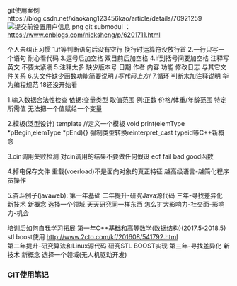 git使用案例https://blog.csdn.net/xiaokang123456kao/article/details/70921259
![提交前设置用户信息.png](https://upload-images.jianshu.io/upload_images/2636843-dfb5d0ec74ac79db.png?imageMogr2/auto-orient/strip%7CimageView2/2/w/1240)
git submodul ：https://www.cnblogs.com/nicksheng/p/6201711.html


个人未纠正习惯
1.if等判断语句后没有空行 换行时运算符没放行首
2.一行只写一个语句 耐心看代码
3.逗号后加空格 双目前后加空格
4.if到括号间要加空格 注释写英文 不要太紧凑
5.注释太多 缺少版本号 日期 作者 内容 功能 修改日志 与其它文件关系 
6.头文件缺少函数功能简要说明 /*写代码上方*/
7.循环 判断末加注释说明
华为编程规范 18还没开始看

1.输入数据合法性检查
依据:变量类型 取值范围
例:正数 价格/体重/年龄范围 特定所需值
无法把一个值赋给一个变量

2.模板(泛型设计)
template <typename elemType>//定义一个模板
void print(elemType *pBegin,elemType *pEnd){}
强制类型转换reinterpret_cast typeid等C++新概念

3.cin调用失败检测  对cin调用的结果不要做任何假设
eof fail bad good函数

4.掉电保存文件 重载(voerload)不是面向对象的真正特征
越高级语言-越简化程序员操作

5.奋斗例子(javaweb):
第一年基础 二年提升-研究Java源代码 三年-寻找差异化 新技术 新概念 选择一个领域
天天研究同一样东西 怎么扩大影响力-社交面-影响力-机会

培训后如何自我学习拓展
第一年C++基础和高等数学(数据结构)(2017.5-2018.5) stl boost使用
http://www.2cto.com/kf/201608/541792.html  
第二年提升-研究算法和Linux源代码 研究STL BOOST实现 
第三年-寻找差异化 新技术 新概念 选择一个领域(无人机驱动开发)

### GIT使用笔记
